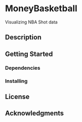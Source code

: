 # MoneyBasketball #
Visualizing NBA Shot data

## Description

## Getting Started

### Dependencies

### Installing

## License

## Acknowledgments